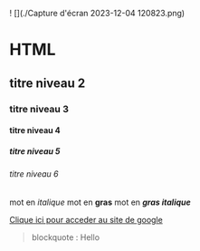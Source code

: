 ! [](./Capture d'écran 2023-12-04 120823.png)
# HTML
## titre niveau 2
### titre niveau 3
#### titre niveau 4
##### titre niveau 5
###### titre niveau 6

mot en *italique*
mot en **gras**
mot en ***gras italique***

[Clique ici pour acceder au site de google ](https://www.google.fr)

> blockquote : Hello 
